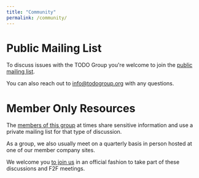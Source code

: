 ```yaml
---
title: "Community"
permalink: /community/
---
```


# Public Mailing List

To discuss issues with the TODO Group you're welcome to join the [public mailing list](https://groups.google.com/forum/#!forum/todogroup).

You can also reach out to [info@todogroup.org](mailto:info@todogroup.org) with any questions.

# Member Only Resources

The [members of this group](/members) at times share sensitive information and use a private mailing list for that type of discussion. 

As a group, we also usually meet on a quarterly basis in person hosted at one of our member company sites.

We welcome you [to join us](/join) in an official fashion to take part of these discussions and F2F meetings.
